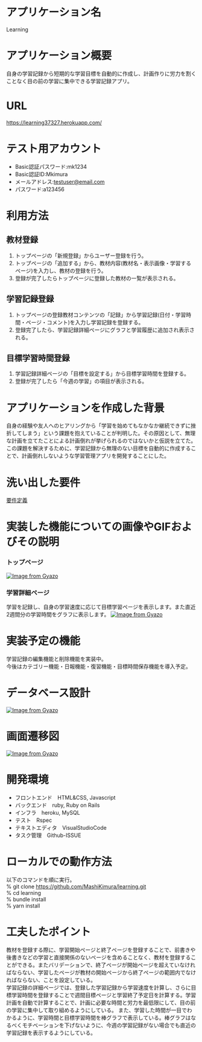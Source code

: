 # アプリケーション名
Learning

# アプリケーション概要
自身の学習記録から短期的な学習目標を自動的に作成し、計画作りに労力を割くことなく目の前の学習に集中できる学習記録アプリ。

# URL
https://learning37327.herokuapp.com/

# テスト用アカウント
- Basic認証パスワード:mk1234
- Basic認証ID:Mkimura
- メールアドレス:testuser@email.com
- パスワード:a123456

# 利用方法
## 教材登録
1. トップページの「新規登録」からユーザー登録を行う。
2. トップページの「追加する」から、教材内容(教材名・表示画像・学習するページ)を入力し、教材の登録を行う。
3. 登録が完了したらトップページに登録した教材の一覧が表示される。

## 学習記録登録
1. トップページの登録教材コンテンツの「記録」から学習記録(日付・学習時間・ページ・コメント)を入力し学習記録を登録する。
2. 登録完了したら、学習記録詳細ページにグラフと学習履歴に追加され表示される。

## 目標学習時間登録
1. 学習記録詳細ページの「目標を設定する」から目標学習時間を登録する。
2. 登録が完了したら「今週の学習」の項目が表示される。

# アプリケーションを作成した背景
自身の経験や友人へのヒアリングから「学習を始めてもなかなか継続できずに挫折してしまう」という課題を抱えていることが判明した。その原因として、無理な計画を立てたことによる計画倒れが挙げられるのではないかと仮説を立てた。この課題を解決するために、学習記録から無理のない目標を自動的に作成することで、計画倒れしないような学習管理アプリを開発することにした。

# 洗い出した要件
[要件定義](https://docs.google.com/spreadsheets/d/1UyGfH1t4Il-dFLrofOh7sJAQpHHodvF2aaoOvmkVfNQ/edit?usp=sharing)
# 実装した機能についての画像やGIFおよびその説明
### トップページ
[![Image from Gyazo](https://i.gyazo.com/872ea563aae0f5b58c5938b1d7e1eec5.png)](https://gyazo.com/872ea563aae0f5b58c5938b1d7e1eec5)
### 学習詳細ページ
学習を記録し、自身の学習速度に応じて目標学習ページを表示します。また直近2週間分の学習時間をグラフに表示します。
[![Image from Gyazo](https://i.gyazo.com/28e4ad1af56926073e8a3934c6b15ec7.gif)](https://gyazo.com/28e4ad1af56926073e8a3934c6b15ec7)
# 実装予定の機能
学習記録の編集機能と削除機能を実装中。  
今後はカテゴリー機能・日報機能・復習機能・目標時間保存機能を導入予定。
# データベース設計
[![Image from Gyazo](https://i.gyazo.com/f89898efa23c18bdebf8c806dca22c7a.png)](https://gyazo.com/f89898efa23c18bdebf8c806dca22c7a)
# 画面遷移図
[![Image from Gyazo](https://i.gyazo.com/28db97559d0c8fca4b1a1bdf72f21855.png)](https://gyazo.com/28db97559d0c8fca4b1a1bdf72f21855)
# 開発環境
- フロントエンド　HTML&CSS, Javascript
- バックエンド　ruby, Ruby on Rails
- インフラ　heroku, MySQL
- テスト　Rspec
- テキストエディタ　VisualStudioCode
- タスク管理　Github-ISSUE

# ローカルでの動作方法
以下のコマンドを順に実行。  
% git clone https://github.com/MashiKimura/learning.git  
% cd learning  
% bundle install  
% yarn install

# 工夫したポイント
教材を登録する際に、学習開始ページと終了ページを登録することで、前書きや後書きなどの学習と直接関係のないページを含めることなく、教材を登録することができる。またバリデーションで、終了ページが開始ページを超えていなければならない、学習したページが教材の開始ページから終了ページの範囲内でなければならない、ことを設定している。  
学習記録の詳細ページでは、登録した学習記録から学習速度を計算し、さらに目標学習時間を登録することで週間目標ページと学習終了予定日を計算する。学習計画を自動で計算することで、計画に必要な時間と労力を最低限にして、目の前の学習に集中して取り組めるようにしている。
また、学習した時間が一目でわかるように、学習時間と目標学習時間を棒グラフで表示している。棒グラフはなるべくモチベーションを下げないように、今週の学習記録がない場合でも直近の学習記録を表示するようにしている。
